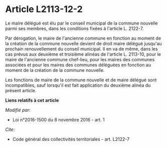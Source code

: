 # Article L2113-12-2

Le maire délégué est élu par le conseil municipal de la commune nouvelle parmi ses membres, dans les conditions fixées à
l'article L. 2122-7. 

Par dérogation, le maire de l'ancienne commune en fonction au moment de la création de la commune nouvelle devient de droit
maire délégué jusqu'au prochain renouvellement du conseil municipal. Il en va de même, dans les cas prévus aux deuxième et
troisième alinéas de l'article L. 2113-10, pour le maire de l'ancienne commune chef-lieu, pour les maires des communes
associées et pour les maires des communes déléguées en fonction au moment de la création de la commune nouvelle.

Les fonctions de maire de la commune nouvelle et de maire délégué sont incompatibles, sauf lorsqu'il est fait application du
deuxième alinéa du présent article.

**Liens relatifs à cet article**

_Modifié par_:

  - Loi n°2016-1500 du 8 novembre 2016 - art. 1

_Cite_:

  - Code général des collectivités territoriales - art. L2122-7
